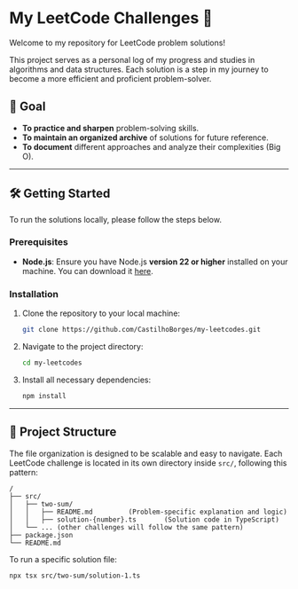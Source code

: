 # My LeetCode Challenges 🚀

Welcome to my repository for LeetCode problem solutions!

This project serves as a personal log of my progress and studies in algorithms and data structures. Each solution is a step in my journey to become a more efficient and proficient problem-solver.

## 🎯 Goal

- **To practice and sharpen** problem-solving skills.
- **To maintain an organized archive** of solutions for future reference.
- **To document** different approaches and analyze their complexities (Big O).

---

## 🛠️ Getting Started

To run the solutions locally, please follow the steps below.

### Prerequisites

- **Node.js**: Ensure you have Node.js **version 22 or higher** installed on your machine. You can download it [here](https://nodejs.org/).

### Installation

1.  Clone the repository to your local machine:
    ```bash
    git clone https://github.com/CastilhoBorges/my-leetcodes.git
    ```

2.  Navigate to the project directory:
    ```bash
    cd my-leetcodes
    ```

3.  Install all necessary dependencies:
    ```bash
    npm install
    ```

---

## 📁 Project Structure

The file organization is designed to be scalable and easy to navigate. Each LeetCode challenge is located in its own directory inside `src/`, following this pattern:

```
/
├── src/
│   ├── two-sum/
│   │   ├── README.md         (Problem-specific explanation and logic)
│   │   ├── solution-{number}.ts       (Solution code in TypeScript)
│   └── ... (other challenges will follow the same pattern)
├── package.json
└── README.md
```

To run a specific solution file:
```bash
npx tsx src/two-sum/solution-1.ts
```
